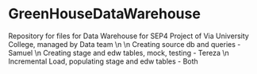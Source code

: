 # GreenHouseDataWarehouse
Repository for files for Data Warehouse for SEP4 Project of Via University College, managed by Data team \n
\n Creating source db and queries - Samuel
\n Creating stage and edw tables, mock, testing - Tereza
\n Incremental Load, populating stage and edw tables - Both
